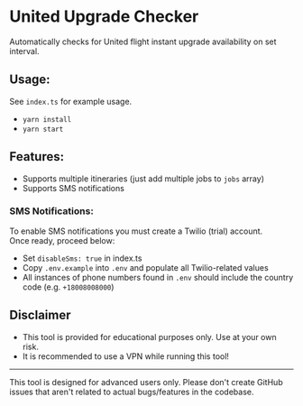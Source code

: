 # United Upgrade Checker

Automatically checks for United flight instant upgrade availability on set interval.

## Usage:

See `index.ts` for example usage.

-   `yarn install`
-   `yarn start`

## Features:

-   Supports multiple itineraries (just add multiple jobs to `jobs` array)
-   Supports SMS notifications

### SMS Notifications:

To enable SMS notifications you must create a Twilio (trial) account.  
Once ready, proceed below:

-   Set `disableSms: true` in index.ts
-   Copy `.env.example` into `.env` and populate all Twilio-related values
-   All instances of phone numbers found in `.env` should include the country code (e.g. `+18008008000`)

## Disclaimer

-   This tool is provided for educational purposes only. Use at your own risk.
-   It is recommended to use a VPN while running this tool!

---

This tool is designed for advanced users only.
Please don't create GitHub issues that aren't related to actual bugs/features in the codebase.
